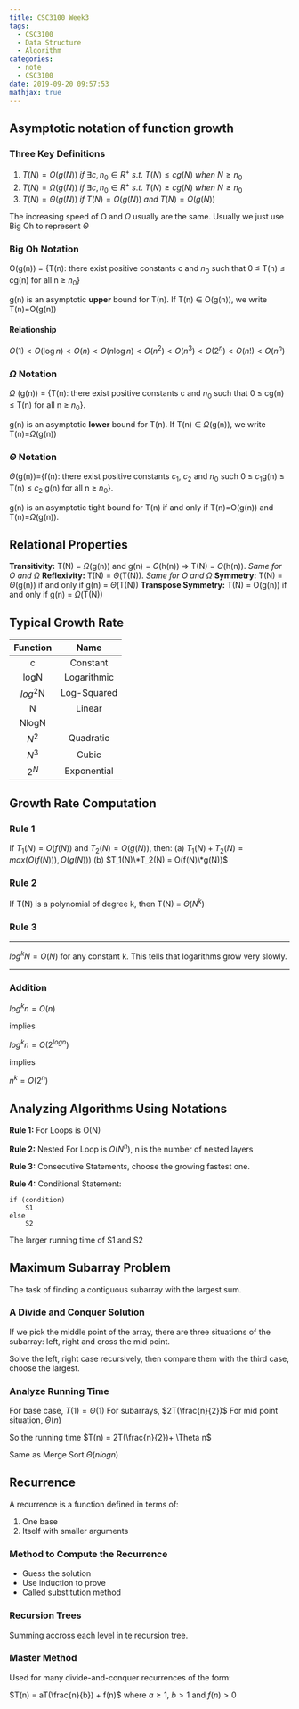 ```yaml
---
title: CSC3100 Week3
tags:
  - CSC3100
  - Data Structure
  - Algorithm
categories:
  - note
  - CSC3100
date: 2019-09-20 09:57:53
mathjax: true
---
```


## Asymptotic notation of function growth

### Three Key Definitions

1. $T(N) = O(g(N)) \ if \  \exists c, n_0 \in R^+ \ s.t. \  T(N) \leq cg(N) \ when \  N \geq n_0$
2. $T(N) = \Omega (g(N)) \ if \  \exists c, n_0 \in R^+ \ s.t. \  T(N) \geq cg(N) \ when \  N \geq n_0$
3. $T(N) = \Theta (g(N)) \ if \ T(N) = O(g(N)) \ and \ T(N) = \Omega (g(N))$

The increasing speed of O and $\Omega$ usually are the same.
Usually we just use Big Oh to represent $\Theta$

### Big Oh Notation

O(g(n)) = {T(n): there exist positive constants c and $n_0$ such that 0 $\leq$ T(n) $\leq$ cg(n) for all n $\geq$ $n_0$}

g(n) is an asymptotic **upper** bound for T(n). If T(n) $\in$ O(g(n)), we write T(n)=O(g(n))

#### Relationship

$O(1) < O(\log n) < O(n) < O(n\log n) < O(n^2) < O(n^3) < O(2^n) < O(n!) < O(n^n)$

### $\Omega$ Notation

$\Omega$ (g(n)) = {T(n): there exist positive constants c and $n_0$ such that 0 $\leq$ cg(n) $\leq$ T(n) for all n $\geq$ $n_0$}.

g(n) is an asymptotic **lower** bound  for T(n). If T(n) $\in$ $\Omega$(g(n)), we write T(n)=$\Omega$(g(n))

### $\Theta$ Notation

$\Theta$(g(n))={f(n): there exist positive constants $c_1$, $c_2$ and $n_0$ such 0 $\leq$ $c_1$g(n) $\leq$ T(n) $\leq$ $c_2$ g(n)  for all n $\geq$ $n_0$}.

g(n) is an asymptotic tight bound for T(n) if and only if T(n)=O(g(n)) and T(n)=$\Omega$(g(n)).

## Relational Properties

**Transitivity:** T(N) = $\Omega$(g(n)) and g(n) = $\Theta$(h(n)) $\Rightarrow$ T(N) = $\Theta$(h(n)). *Same for O and $\Omega$*
**Reflexivity:** T(N) = $\Theta$(T(N)). *Same for O and $\Omega$*
**Symmetry:** T(N) = $\Theta$(g(n)) if and only if g(n) = $\Theta$(T(N))
**Transpose Symmetry:** T(N) = O(g(n)) if and only if g(n) = $\Omega$(T(N))

## Typical Growth Rate

Function | Name
:-: | :-:
c | Constant
logN | Logarithmic
$log^2$N | Log-Squared
N | Linear
NlogN | 
$N^2$ | Quadratic
$N^3$ | Cubic
$2^N$ | Exponential

## Growth Rate Computation

### Rule 1

If $T_1(N) = O(f(N))$ and $T_2(N) = O(g(N))$, then:
(a) $T_1(N)+T_2(N) = max(O(f(N))), O(g(N)))$
(b) $T_1(N)\*T_2(N) = O(f(N)\*g(N))$

### Rule 2

If T(N) is a polynomial of degree k, then T(N) = $\Theta$($N^k$)

### Rule 3

**************************

$log^kN = O(N)$ for any constant k. This tells that logarithms grow very slowly.

**************************

### Addition

$log^{k}n = O(n)$

implies

$log^{k}n = O(2^{logn})$

implies

$n^k = O(2^n)$

## Analyzing Algorithms Using Notations

**Rule 1:** For Loops is O(N)

**Rule 2:** Nested For Loop is $O(N^n)$, n is the number of nested layers

**Rule 3:** Consecutive Statements, choose the growing fastest one.

**Rule 4:** Conditional Statement:

```en
if (condition)
    S1
else
    S2
```

The larger running time of S1 and S2

## Maximum Subarray Problem

The task of finding a contiguous subarray with the largest sum.

### A Divide and Conquer Solution

If we pick the middle point of the array, there are three situations of the subarray: left, right and cross the mid point.

Solve the left, right case recursively, then compare them with the third case, choose the largest.

### Analyze Running Time

For base case, $T(1) = \Theta (1)$
For subarrays, $2T(\frac{n}{2})$
For mid point situation, $\Theta (n)$

So the running time $T(n) = 2T(\frac{n}{2})+ \Theta n$

Same as Merge Sort $\Theta (nlogn)$

## Recurrence

A recurrence is a function defined in terms of:

1. One base
2. Itself with smaller arguments

### Method to Compute the Recurrence

- Guess the solution
- Use induction to prove
- Called substitution method

### Recursion Trees

Summing accross each level in te recursion tree.

### Master Method

Used for many divide-and-conquer recurrences of the form:

$T(n) = aT(\frac{n}{b}) + f(n)$ where $a \geq 1$, $b > 1$ and $f(n) > 0$